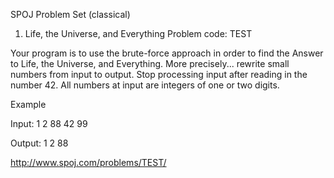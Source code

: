 SPOJ Problem Set (classical)
1. Life, the Universe, and Everything
Problem code: TEST

Your program is to use the brute-force approach in order to find the Answer to Life, the Universe, and Everything. More precisely... rewrite small numbers from input to output. Stop processing input after reading in the number 42. All numbers at input are integers of one or two digits.

Example

Input:
1
2
88
42
99

Output:
1
2
88

http://www.spoj.com/problems/TEST/
